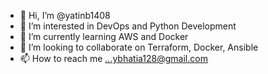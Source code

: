 - 👋 Hi, I’m @yatinb1408
- 👀 I’m interested in DevOps and Python Development
- 🌱 I’m currently learning AWS and Docker
- 💞️ I’m looking to collaborate on Terraform, Docker, Ansible
- 📫 How to reach me ...ybhatia128@gmail.com

<!---
yatinb1408/yatinb1408 is a ✨ special ✨ repository because its `README.md` (this file) appears on your GitHub profile.
You can click the Preview link to take a look at your changes.
--->
